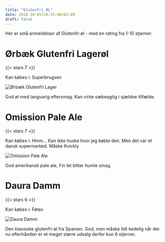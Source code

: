 ```yaml
---
title: "Glutenfri ØL"
date: 2018-10-05T20:35:40+02:00
draft: false
---
```

Her er små anmeldelser af Glutenfri øl - med en rating fra 1-10 stjerner.

# Ørbæk Glutenfri Lagerøl
{{< stars 7 >}}

Kan købes i: Superbrugsen

![Ørbæk Glutenfri Lager](images/beer/OerbaekLager.jpg)

God øl med langvarig eftersmag. Kan virke sæbeagtig i sjældne tilfælde.

# Omission Pale Ale
{{< stars 7 >}}

Kan købes i: Hmm... Kan ikke huske hvor jeg købte den. Men det var et dansk supermarked. Måske Kvickly

![Omission Pale Ale](images/beer/OmissionPaleAle.jpg)

God amerikansk pale ale, Fin let bitter humle smag.

# Daura Damm
{{< stars 6 >}}

Kan købes i: Føtex

![Daura Damm](images/beer/DauraDamm.jpg)

Den klassiske glutenfri øl fra Spanien. God, men måske lidt kedelig når der nu efterhånden er et meget større udvalg derfor kun 6 stjerner.

